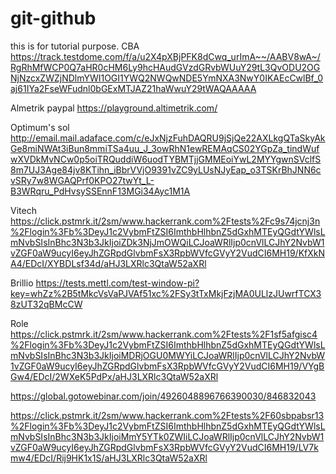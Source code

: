 # git-github
this is for tutorial purpose.
CBA
https://track.testdome.com/f/a/u2X4pXBjPFK8dCwq_urImA~~/AABV8wA~/RgRhMfWCP0Q7aHR0cHM6Ly9hcHAudGVzdGRvbWUuY29tL3QvODU2OGNjNzcxZWZjNDlmYWI1OGI1YWQ2NWQwNDE5YmNXA3NwY0IKAEcCwlBf_0aj61IYa2FseWFudnl0bGExMTJAZ21haWwuY29tWAQAAAAA

Almetrik paypal
https://playground.altimetrik.com/

Optimum's sol
http://email.mail.adaface.com/c/eJxNjzFuhDAQRU9jSjQe22AXLkgQTaSkyAkGe8miNWAt3iBun8mmiTSa4uu_J_3owRhN1ewREMAqCS02YGpZa_tindWufwXVDkMvNCw0p5oiTRQuddiW6uodTYBMTjjGMMEoiYwL2MYYgwnSVclfS8m7UJ3Age84jv8KTihn_iBbrVVjO9391vZC9yLUsNJyEap_o3TSKrBhJNN6cvSRy7w8WGAQPrf0KPO27twYt_L-B3WRqru_PdHvsySSEnnF13MGi34Ayc1M1A

Vitech
https://click.pstmrk.it/2sm/www.hackerrank.com%2Ftests%2Fc9s74jcnj3n%2Flogin%3Fb%3DeyJ1c2VybmFtZSI6ImthbHlhbnZ5dGxhMTEyQGdtYWlsLmNvbSIsInBhc3N3b3JkIjoiZDk3NjJmOWQiLCJoaWRlIjp0cnVlLCJhY2NvbW1vZGF0aW9ucyI6eyJhZGRpdGlvbmFsX3RpbWVfcGVyY2VudCI6MH19/KfXkNA4/EDcI/XYBDLsf34d/aHJ3LXRlc3QtaW52aXRl

Brillio
https://tests.mettl.com/test-window-pi?key=whZz%2B5tMkcVsVaPJVAf51xc%2FSy3tTxMkjFzjMA0ULlzJUwrfTCX38zUT32qBMcCW


Role
https://click.pstmrk.it/2sm/www.hackerrank.com%2Ftests%2F1sf5afgisc4%2Flogin%3Fb%3DeyJ1c2VybmFtZSI6ImthbHlhbnZ5dGxhMTEyQGdtYWlsLmNvbSIsInBhc3N3b3JkIjoiMDRjOGU0MWYiLCJoaWRlIjp0cnVlLCJhY2NvbW1vZGF0aW9ucyI6eyJhZGRpdGlvbmFsX3RpbWVfcGVyY2VudCI6MH19/VYgBGw4/EDcI/2WXeK5PdPx/aHJ3LXRlc3QtaW52aXRl

https://global.gotowebinar.com/join/4926048896766390030/846832043


https://click.pstmrk.it/2sm/www.hackerrank.com%2Ftests%2F60sbpabsr13%2Flogin%3Fb%3DeyJ1c2VybmFtZSI6ImthbHlhbnZ5dGxhMTEyQGdtYWlsLmNvbSIsInBhc3N3b3JkIjoiMmY5YTk0ZWIiLCJoaWRlIjp0cnVlLCJhY2NvbW1vZGF0aW9ucyI6eyJhZGRpdGlvbmFsX3RpbWVfcGVyY2VudCI6MH19/LV7kmw4/EDcI/Rij9HK1x1S/aHJ3LXRlc3QtaW52aXRl
